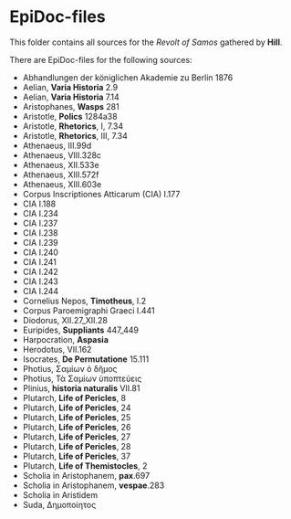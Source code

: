 # EpiDoc-files

This folder contains all sources for the *Revolt of Samos* gathered by **Hill**.

There are EpiDoc-files for the following sources:

- Abhandlungen der königlichen Akademie zu Berlin 1876
- Aelian, **Varia Historia** 2.9
- Aelian, **Varia Historia** 7.14
- Aristophanes, **Wasps** 281
- Aristotle, **Polics** 1284a38
- Aristotle, **Rhetorics**, I, 7.34
- Aristotle, **Rhetorics**, III, 7.34
- Athenaeus, III.99d
- Athenaeus, VIII.328c
- Athenaeus, XII.533e
- Athenaeus, XIII.572f
- Athenaeus, XIII.603e
- Corpus Inscriptiones Atticarum (CIA) I.177
- CIA I.188
- CIA I.234
- CIA I.237
- CIA I.238
- CIA I.239
- CIA I.240
- CIA I.241
- CIA I.242
- CIA I.243
- CIA I.244
- Cornelius Nepos, **Timotheus**, I.2
- Corpus Paroemigraphi Graeci I.441
- Diodorus, XII.27_XII.28
- Euripides, **Suppliants** 447_449
- Harpocration, **Aspasia**
- Herodotus, VII.162
- Isocrates, **De Permutatione** 15.111
- Photius, Σαμίων ὁ δῆμος
- Photius, Τὰ Σαμίων ὑποπτεύεις
- Plinius, **historia naturalis** VII.81
- Plutarch, **Life of Pericles**, 8
- Plutarch, **Life of Pericles**, 24
- Plutarch, **Life of Pericles**, 25
- Plutarch, **Life of Pericles**, 26
- Plutarch, **Life of Pericles**, 27
- Plutarch, **Life of Pericles**, 28
- Plutarch, **Life of Pericles**, 37
- Plutarch, **Life of Themistocles**, 2
- Scholia in Aristophanem, **pax**.697
- Scholia in Aristophanem, **vespae**.283
- Scholia in Aristidem
- Suda, Δημοποίητος